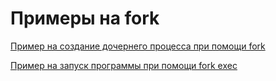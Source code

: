 # Примеры на fork

[Пример на создание дочернего процесса при помощи fork](parent_child.c)

[Пример на запуск программы при помощи fork exec](run_prog.c)
